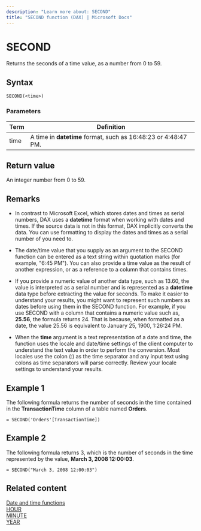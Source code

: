 ```yaml
---
description: "Learn more about: SECOND"
title: "SECOND function (DAX) | Microsoft Docs"
---
```

# SECOND

Returns the seconds of a time value, as a number from 0 to 59.  
  
## Syntax  
  
```dax
SECOND(<time>)  
```
  
### Parameters  
  
|Term|Definition|  
|--------|--------------|  
|time|A time in **datetime** format, such as 16:48:23 or 4:48:47 PM.|  
  
## Return value

An integer number from 0 to 59.  
  
## Remarks

- In contrast to Microsoft Excel, which stores dates and times as serial numbers, DAX uses a **datetime** format when working with dates and times. If the source data is not in this format, DAX implicitly converts the data. You can use formatting to display the dates and times as a serial number of you need to.  
  
- The date/time value that you supply as an argument to the SECOND function can be entered as a text string within quotation marks (for example, "6:45 PM"). You can also provide a time value as the result of another expression, or as a reference to a column that contains times.  
  
- If you provide a numeric value of another data type, such as 13.60, the value is interpreted as a serial number and is represented as a **datetime** data type before extracting the value for seconds. To make it easier to understand your results, you might want to represent such numbers as dates before using them in the SECOND function. For example, if you use SECOND with a column that contains a numeric value such as, **25.56**, the formula returns 24. That is because, when formatted as a date, the value 25.56 is equivalent to January 25, 1900, 1:26:24 PM.  
  
- When the **time** argument is a text representation of a date and time, the function uses the locale and date/time settings of the client computer to understand the text value in order to perform the conversion. Most locales use the colon (:) as the time separator and any input text using colons as time separators will parse correctly. Review your locale settings to understand your results.  
  
## Example 1

The following formula returns the number of seconds in the time contained in the **TransactionTime** column of a table named **Orders**.  
  
```dax
= SECOND('Orders'[TransactionTime])  
```
  
## Example 2

The following formula returns 3, which is the number of seconds in the time represented by the value, **March 3, 2008 12:00:03**.  
  
```dax
= SECOND("March 3, 2008 12:00:03")  
```
  
## Related content

[Date and time functions](date-and-time-functions-dax.md)  
[HOUR](hour-function-dax.md)  
[MINUTE](minute-function-dax.md)  
[YEAR](year-function-dax.md)  
